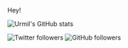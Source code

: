 Hey!



![Urmil's GitHub stats](https://github-readme-stats.vercel.app/api?username=aditya305&hide=["stars","prs"])

![Twitter followers](https://img.shields.io/twitter/follow/iAdityaSutar?color=1da1f2&label=Followers&style=for-the-badge&logo=twitter) ![GitHub followers](https://img.shields.io/github/followers/aditya305?color=24292e&label=Followers&style=for-the-badge&logo=github)
